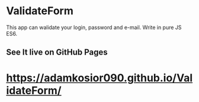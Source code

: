 # ValidateForm
This app can walidate your login, password and e-mail. Write in pure JS ES6.

## See It live on GitHub Pages
# https://adamkosior090.github.io/ValidateForm/

